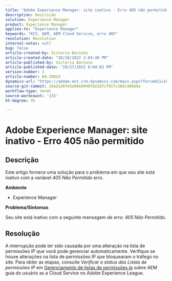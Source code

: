 ```yaml
---
title: "Adobe Experience Manager: site inativo - Erro 405 não permitido"
description: Descrição
solution: Experience Manager
product: Experience Manager
applies-to: "Experience Manager"
keywords: "KCS, AEM, AEM Cloud Service, erro 405"
resolution: Resolution
internal-notes: null
bug: false
article-created-by: Victoria Barnato
article-created-date: "10/18/2022 2:04:40 PM"
article-published-by: Victoria Barnato
article-published-date: "10/27/2022 8:04:03 PM"
version-number: 1
article-number: KA-20824
dynamics-url: "https://adobe-ent.crm.dynamics.com/main.aspx?forceUCI=1&pagetype=entityrecord&etn=knowledgearticle&id=998fc2cc-ed4e-ed11-bba2-000d3a34e6e5"
source-git-commit: 24a2e26fe5e89e8948fd2287cf01fc28dc400b9a
workflow-type: tm+mt
source-wordcount: '133'
ht-degree: 4%

---
```


# Adobe Experience Manager: site inativo - Erro 405 não permitido

## Descrição


Este artigo fornece uma solução para o problema em que seu site está inativo com a variável *405 Não Permitido* erro.

<b>Ambiente</b>

- Experience Manager


<b>Problema/Sintomas</b>

Seu site está inativo com a seguinte mensagem de erro: *405 Não Permitido.*


## Resolução


A interrupção pode ter sido causada por uma alteração na lista de permissões IP que você pode gerenciar automaticamente. Verifique se houve alterações na lista de permissões IP que bloquearam o tráfego no site. Para obter as etapas, consulte *Verificar o status das Listas de permissões IP* em [Gerenciamento de listas de permissões ip](https://experienceleague.adobe.com/docs/experience-manager-cloud-service/content/implementing/using-cloud-manager/ip-allow-lists/managing-ip-allow-lists.html?lang=en) sobre AEM guia do usuário as a Cloud Service no Adobe Experience League.
